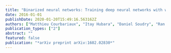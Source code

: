 ```yaml
---
title: "Binarized neural networks: Training deep neural networks with weights and activations constrained to+ 1 or-1"
date: 2016-01-01
publishDate: 2020-01-20T15:49:16.563162Z
authors: ["Matthieu Courbariaux", "Itay Hubara", "Daniel Soudry", "Ran El-Yaniv", "Yoshua Bengio"]
publication_types: ["2"]
abstract: ""
featured: false
publication: "*arXiv preprint arXiv:1602.02830*"
---
```


